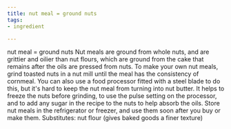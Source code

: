 ```yaml
---
title: nut meal = ground nuts
tags:
- ingredient

---
```

nut meal = ground nuts Nut meals are ground from whole nuts, and are grittier and oilier than nut flours, which are ground from the cake that remains after the oils are pressed from nuts. To make your own nut meals, grind toasted nuts in a nut mill until the meal has the consistency of cornmeal. You can also use a food processor fitted with a steel blade to do this, but it's hard to keep the nut meal from turning into nut butter. It helps to freeze the nuts before grinding, to use the pulse setting on the processor, and to add any sugar in the recipe to the nuts to help absorb the oils. Store nut meals in the refrigerator or freezer, and use them soon after you buy or make them. Substitutes: nut flour (gives baked goods a finer texture)
